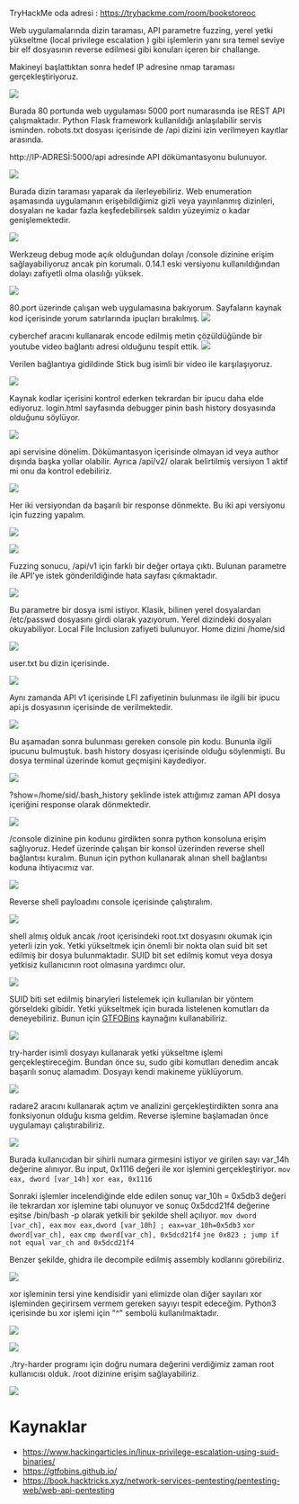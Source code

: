 TryHackMe oda adresi : https://tryhackme.com/room/bookstoreoc

Web uygulamalarında dizin taraması, API parametre fuzzing, yerel yetki yükseltme  (local privilege escalation ) gibi işlemlerin yanı sıra temel seviye bir elf dosyasının reverse edilmesi gibi konuları içeren bir challange.

Makineyi başlattıktan sonra hedef IP adresine nmap taraması gerçekleştiriyoruz.

![](../../pics/bookstore1-nmap.png)

Burada 80 portunda web uygulaması 5000 port numarasında ise REST API çalışmaktadır. Python Flask framework kullanıldığı anlaşılabilir servis isminden. robots.txt dosyası içerisinde de /api dizini izin verilmeyen kayıtlar arasında. 

http://IP-ADRESİ:5000/api adresinde API dökümantasyonu bulunuyor.

![](../../pics/Pasted%20image%2020231105005716.png)

Burada dizin taraması yaparak da ilerleyebiliriz. Web enumeration aşamasında uygulamanın erişebildiğimiz gizli veya yayınlanmış dizinleri, dosyaları ne kadar fazla keşfedebilirsek saldırı yüzeyimiz o kadar genişlemektedir.

![](../../pics/Pasted%20image%2020231105005933.png)

Werkzeug debug mode açık olduğundan dolayı /console dizinine erişim sağlayabiliyoruz ancak pin korumalı. 0.14.1 eski versiyonu kullanıldığından dolayı zafiyetli olma olasılığı yüksek.

![](../../pics/Pasted%20image%2020231105010149.png)

80.port üzerinde çalışan web uygulamasına bakıyorum. Sayfaların kaynak kod içerisinde yorum satırlarında ipuçları bırakılmış.
![](../../pics/Pasted%20image%2020231105010646.png)

cyberchef aracını kullanarak encode edilmiş metin çözüldüğünde bir youtube video bağlantı adresi olduğunu tespit ettik.
![](../../pics/Pasted%20image%2020231105010757.png)

Verilen bağlantıya gidildinde Stick bug isimli bir video ile karşılaşıyoruz.

![](../../pics/Pasted%20image%2020231105010845.png)

Kaynak kodlar içerisini kontrol ederken tekrardan bir ipucu daha elde ediyoruz. login.html sayfasında debugger pinin bash history dosyasında olduğunu söylüyor.

![](../../pics/Pasted%20image%2020231105011026.png)

api servisine dönelim. Dökümantasyon içerisinde olmayan id veya author dışında başka yollar olabilir. Ayrıca /api/v2/ olarak belirtilmiş versiyon 1 aktif mi onu da kontrol edebiliriz.

![](../../pics/Pasted%20image%2020231105011522.png)

Her iki versiyondan da başarılı bir response dönmekte. Bu iki api versiyonu için fuzzing yapalım.

![](../../pics/Pasted%20image%2020231105011634.png)

![](../../pics/Pasted%20image%2020231105011824.png)

Fuzzing sonucu, /api/v1 için farklı bir değer ortaya çıktı. Bulunan parametre ile API'ye istek gönderildiğinde hata sayfası çıkmaktadır.

![](../../pics/Pasted%20image%2020231105012025.png)

Bu parametre bir dosya ismi istiyor. Klasik, bilinen yerel dosyalardan /etc/passwd dosyasını girdi olarak yazıyorum. Yerel dizindeki dosyaları okuyabiliyor. Local File Inclusion zafiyeti bulunuyor. Home dizini /home/sid

![](../../pics/Pasted%20image%2020231105012142.png)

user.txt bu dizin içerisinde.

![](../../pics/Pasted%20image%2020231105012303.png)

Aynı zamanda API v1 içerisinde LFI zafiyetinin bulunması ile ilgili bir ipucu api.js dosyasının içerisinde de verilmektedir.

![](../../pics/Pasted%20image%2020231105012531.png)

Bu aşamadan sonra bulunması gereken console pin kodu. Bununla ilgili ipucunu bulmuştuk. bash history dosyası içerisinde olduğu söylenmişti. Bu dosya terminal üzerinde komut geçmişini kaydediyor.

![](../../pics/Pasted%20image%2020231105012751.png)

?show=/home/sid/.bash_history şeklinde istek attığımız zaman API dosya içeriğini response olarak dönmektedir.

![](../../pics/Pasted%20image%2020231105012920.png)

/console dizinine pin kodunu girdikten sonra python konsoluna erişim sağlıyoruz. Hedef üzerinde çalışan bir konsol üzerinden reverse shell bağlantısı kuralım. Bunun için python kullanarak alınan shell bağlantısı koduna ihtiyacımız var.

![](../../pics/Pasted%20image%2020231105013237.png)

Reverse shell payloadını console içerisinde çalıştıralım.

![](../../pics/Pasted%20image%2020231105013338.png)

shell almış olduk ancak /root içerisindeki root.txt dosyasını okumak için yeterli izin yok. Yetki yükseltmek için önemli bir nokta olan suid bit set edilmiş bir dosya bulunmaktadır. SUID bit set edilmiş komut veya dosya yetkisiz kullanıcının root olmasına yardımcı olur.

![](../../pics/Pasted%20image%2020231105013451.png)

SUID biti set edilmiş binaryleri listelemek için kullanılan bir yöntem görseldeki gibidir. Yetki yükseltmek için burada listelenen komutları da deneyebiliriz. Bunun için [GTFOBins](https://gtfobins.github.io/) kaynağını kullanabiliriz. 

![](../../pics/Pasted%20image%2020231105013553.png)

try-harder isimli dosyayı kullanarak yetki yükseltme işlemi gerçekleştireceğim. Bundan önce su, sudo gibi komutları denedim ancak başarılı sonuç alamadım. Dosyayı kendi makineme yüklüyorum.

![](../../pics/Pasted%20image%2020231105014723.png)

radare2 aracını kullanarak açtım ve analizini gerçekleştirdikten sonra ana fonksiyonun olduğu kısma geldim. Reverse işlemine başlamadan önce uygulamayı çalıştırabiliriz.

![](../../pics/Pasted%20image%2020231105014848.png)

Burada kullanıcıdan bir sihirli numara girmesini istiyor ve girilen sayı var_14h değerine alınıyor. Bu input,  0x1116 değeri ile xor işlemini gerçekleştiriyor.
`mov eax, dword [var_14h]`
`xor eax, 0x1116`

Sonraki işlemler incelendiğinde elde edilen sonuç var_10h = 0x5db3 değeri ile tekrardan xor işlemine tabi olunuyor ve sonuç 0x5dcd21f4 değerine eşitse /bin/bash -p olarak yetkili bir şekilde shell açılıyor.
`mov dword [var_ch], eax`
`mov eax,dword [var_10h] ; eax=var_10h=0x5db3`
`xor dword[var_ch], eax`
`cmp dword[var_ch], 0x5dcd21f4`
`jne 0x823 ; jump if not equal var_ch and 0x5dcd21f4` 

Benzer şekilde, ghidra ile decompile edilmiş assembly kodlarını görebiliriz.

![](../../pics/Pasted%20image%2020231105020304.png)

xor işleminin tersi yine kendisidir yani elimizde olan diğer sayıları xor işleminden geçirirsem vermem gereken sayıyı tespit edeceğim. Python3 içerisinde bu xor işlemi için "^" sembolü kullanılmaktadır.

![](../../pics/Pasted%20image%2020231105020200.png)

![](../../pics/Pasted%20image%2020231105020344.png)

./try-harder programı için doğru numara değerini verdiğimiz zaman root kullanıcısı olduk. /root dizinine erişim sağlayabiliriz.

![](../../pics/Pasted%20image%2020231105020625.png)
# Kaynaklar
* https://www.hackingarticles.in/linux-privilege-escalation-using-suid-binaries/
* https://gtfobins.github.io/
* https://book.hacktricks.xyz/network-services-pentesting/pentesting-web/web-api-pentesting
